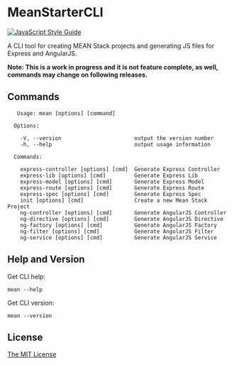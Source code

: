 # MeanStarterCLI
[![JavaScript Style Guide](https://cdn.rawgit.com/standard/standard/master/badge.svg)](https://github.com/standard/standard)

A CLI tool for creating MEAN Stack projects and generating JS files for Express and AngularJS.

**Note: This is a work in progress and it is not feature complete, as well, commands may change on following releases.**

## Commands

```
   Usage: mean [options] [command]

  Options:

    -V, --version                       output the version number
    -h, --help                          output usage information

  Commands:

    express-controller [options] [cmd]  Generate Express Controller
    express-lib [options] [cmd]         Generate Express Lib
    express-model [options] [cmd]       Generate Express Model
    express-route [options] [cmd]       Generate Express Route
    express-spec [options] [cmd]        Generate Express Spec
    init [options] [cmd]                Create a new Mean Stack Project
    ng-controller [options] [cmd]       Generate AngularJS Controller
    ng-directive [options] [cmd]        Generate AngularJS Directive
    ng-factory [options] [cmd]          Generate AngularJS Factory
    ng-filter [options] [cmd]           Generate AngularJS Filter
    ng-service [options] [cmd]          Generate AngularJS Service
```

## Help and Version

Get CLI help:

`mean --help`

Get CLI version:

`mean --version`



## License

[The MIT License](https://raw.githubusercontent.com/Nucleus-Inc/MeanStarterCLI/master/LICENSE)






